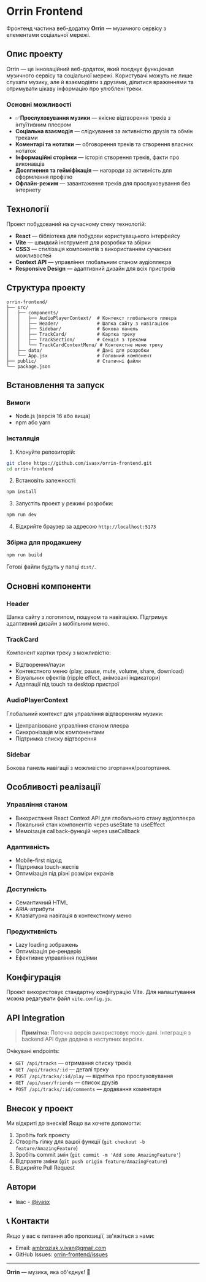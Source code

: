 # Orrin Frontend

Фронтенд частина веб-додатку **Orrin** — музичного сервісу з елементами соціальної мережі.

## Опис проекту

Orrin — це інноваційний веб-додаток, який поєднує функціонал музичного сервісу та соціальної мережі. Користувачі можуть не лише слухати музику, але й взаємодіяти з друзями, ділитися враженнями та отримувати цікаву інформацію про улюблені треки.

### Основні можливості

- ✅**Прослуховування музики** — якісне відтворення треків з інтуїтивним плеєром
- **Соціальна взаємодія** — слідкування за активністю друзів та обмін треками
- **Коментарі та нотатки** — обговорення треків та створення власних нотаток
- **Інформаційні сторінки** — історія створення треків, факти про виконавців
- **Досягнення та гейміфікація** — нагороди за активність для оформлення профілю
- **Офлайн-режим** — завантаження треків для прослуховування без інтернету

## Технології

Проект побудований на сучасному стеку технологій:

- **React** — бібліотека для побудови користувацького інтерфейсу
- **Vite** — швидкий інструмент для розробки та збірки
- **CSS3** — стилізація компонентів з використанням сучасних можливостей
- **Context API** — управління глобальним станом аудіоплеєра
- **Responsive Design** — адаптивний дизайн для всіх пристроїв

## Структура проекту

```
orrin-frontend/
├── src/
│   ├── components/
│   │   ├── AudioPlayerContext/  # Контекст глобального плеєра
│   │   ├── Header/              # Шапка сайту з навігацією
│   │   ├── Sidebar/             # Бокова панель
│   │   ├── TrackCard/           # Картка треку
│   │   ├── TrackSection/        # Секція з треками
│   │   └── TrackCardContextMenu/ # Контекстне меню треку
│   ├── data/                    # Дані для розробки
│   └── App.jsx                  # Головний компонент
├── public/                      # Статичні файли
└── package.json
```

## Встановлення та запуск

### Вимоги

- Node.js (версія 16 або вища)
- npm або yarn

### Інсталяція

1. Клонуйте репозиторій:
```bash
git clone https://github.com/ivasx/orrin-frontend.git
cd orrin-frontend
```

2. Встановіть залежності:
```bash
npm install
```

3. Запустіть проект у режимі розробки:
```bash
npm run dev
```

4. Відкрийте браузер за адресою `http://localhost:5173`

### Збірка для продакшену

```bash
npm run build
```

Готові файли будуть у папці `dist/`.

## Основні компоненти

### Header
Шапка сайту з логотипом, пошуком та навігацією. Підтримує адаптивний дизайн з мобільним меню.

### TrackCard
Компонент картки треку з можливістю:
- Відтворення/паузи
- Контекстного меню (play, pause, mute, volume, share, download)
- Візуальних ефектів (ripple effect, анімовані індикатори)
- Адаптації під touch та desktop пристрої

### AudioPlayerContext
Глобальний контекст для управління відтворенням музики:
- Централізоване управління станом плеєра
- Синхронізація між компонентами
- Підтримка списку відтворення

### Sidebar
Бокова панель навігації з можливістю згортання/розгортання.

## Особливості реалізації

### Управління станом
- Використання React Context API для глобального стану аудіоплеєра
- Локальний стан компонентів через useState та useEffect
- Мемоізація callback-функцій через useCallback

### Адаптивність
- Mobile-first підхід
- Підтримка touch-жестів
- Оптимізація під різні розміри екранів

### Доступність
- Семантичний HTML
- ARIA-атрибути
- Клавіатурна навігація в контекстному меню

### Продуктивність
- Lazy loading зображень
- Оптимізація ре-рендерів
- Ефективне управління подіями

## Конфігурація

Проект використовує стандартну конфігурацію Vite. Для налаштування можна редагувати файл `vite.config.js`.

## API Integration

> **Примітка:** Поточна версія використовує mock-дані. Інтеграція з backend API буде додана в наступних версіях.

Очікувані endpoints:
- `GET /api/tracks` — отримання списку треків
- `GET /api/tracks/:id` — деталі треку
- `POST /api/tracks/:id/play` — відмітка про прослуховування
- `GET /api/user/friends` — список друзів
- `POST /api/tracks/:id/comments` — додавання коментаря

## Внесок у проект

Ми відкриті до внесків! Якщо ви хочете допомогти:

1. Зробіть fork проекту
2. Створіть гілку для вашої функції (`git checkout -b feature/AmazingFeature`)
3. Зробіть commit змін (`git commit -m 'Add some AmazingFeature'`)
4. Відправте зміни (`git push origin feature/AmazingFeature`)
5. Відкрийте Pull Request


## Автори

- Івас - [@ivasx](https://github.com/ivasx)

## 📞 Контакти

Якщо у вас є питання або пропозиції, зв'яжіться з нами:
- Email: ambroziak.v.ivan@gmail.com
- GitHub Issues: [orrin-frontend/issues](https://github.com/ivasx/orrin-frontend/issues)

---

**Orrin** — музика, яка об'єднує! 🎵

